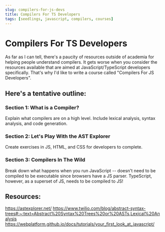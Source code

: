 ```yaml
---
slug: compilers-for-js-devs
title: Compilers For TS Developers
tags: [seedlings, javascript, compilers, courses]
---
```


# Compilers For TS Developers

As far as I can tell, there's a paucity of resources outside of academia for helping people understand compilers. It gets worse when you consider the resources available that are aimed at JavaScript/TypeScript developers specifically. That's why I'd like to write a course called "Compilers For JS Developers".

## Here's a tentative outline:

### Section 1: What is a Compiler?

Explain what compilers are on a high level. Include lexical analysis, syntax analysis, and code generation.

### Section 2: Let's Play With the AST Explorer

Create exercises in JS, HTML, and CSS for developers to complete.

### Section 3: Compilers In The Wild

Break down what happens when you run JavaScript -- doesn't need to be compiled to be executable since browsers have a JS parser. TypeScript, however, as a superset of JS, needs to be compiled to JS!

## Resources:

https://astexplorer.net/
https://www.twilio.com/blog/abstract-syntax-trees#:~:text=Abstract%20Syntax%20Trees%20or%20ASTs,Lexical%20Analysis
https://webplatform.github.io/docs/tutorials/your_first_look_at_javascript/

